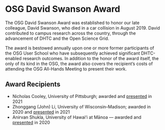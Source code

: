 # OSG David Swanson Award

The OSG David Swanson Award was established to honor our late colleague,
David Swanson, who died in a car collision in August 2019.
David contributed to campus research across the country,
through the advancement of DHTC and the Open Science Grid.

The award is bestowed annually upon one or more former participants of the OSG User School
who have subsequently achieved significant DHTC-enabled research outcomes.
In addition to the honor of the award itself, the only of its kind in the OSG,
the award also covers the recipient’s costs of attending
the OSG All-Hands Meeting to present their work.

## Award Recipients

*   Nicholas Cooley, University of Pittsburgh;
    awarded and [presented](https://indico.fnal.gov/event/47040/contributions/208348/) in 2021
*   Zhonggang (John) Li, University of Wisconsin–Madison;
    awarded in 2020 and [presented](https://indico.fnal.gov/event/47040/contributions/208347/) in 2021
*   Anirvan Shukla, University of Hawaiʻi at Mānoa &mdash;
    awarded and [presented](https://indico.fnal.gov/event/22127/contributions/194478/) in 2020
